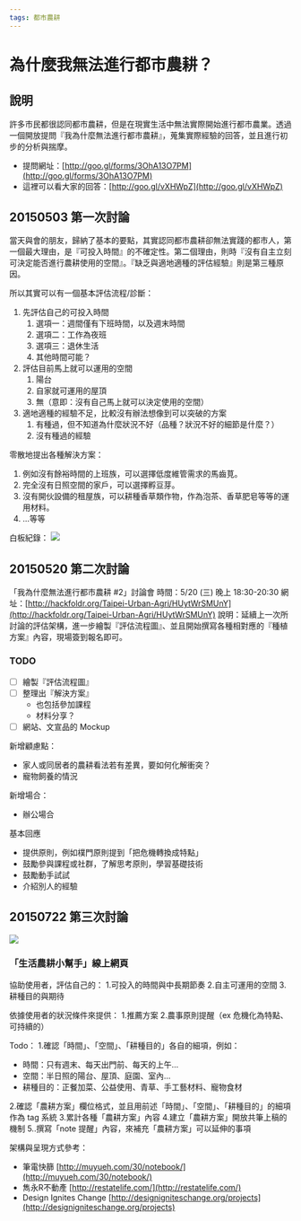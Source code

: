```yaml
---
tags: 都市農耕
---
```


# 為什麼我無法進行都市農耕？

## 說明

許多市民都很認同都市農耕，但是在現實生活中無法實際開始進行都市農業。透過一個開放提問『我為什麼無法進行都市農耕』，蒐集實際經驗的回答，並且進行初步的分析與揣摩。
- 提問網址：[http://goo.gl/forms/3OhA13O7PM](http://goo.gl/forms/3OhA13O7PM)
- 這裡可以看大家的回答：[http://goo.gl/vXHWpZ](http://goo.gl/vXHWpZ)

## 20150503 第一次討論

當天與會的朋友，歸納了基本的要點，其實認同都市農耕卻無法實踐的都市人，第一個最大理由，是『可投入時間』的不確定性。第二個理由，則時『沒有自主立刻可決定能否進行農耕使用的空間』。『缺乏與適地適種的評估經驗』則是第三種原因。

所以其實可以有一個基本評估流程/診斷：
1.  先評估自己的可投入時間
    1.  選項一：週間僅有下班時間，以及週末時間
    2.  選項二：工作為夜班
    3.  選項三：退休生活
    4.  其他時間可能？
2.  評估目前馬上就可以運用的空間
    1.  陽台
    2.  自家就可運用的屋頂
    3.  無（意即：沒有自己馬上就可以決定使用的空間）
3.  適地適種的經驗不足，比較沒有辦法想像到可以突破的方案
    1.  有種過，但不知道為什麼狀況不好（品種？狀況不好的細節是什麼？）
    2.  沒有種過的經驗

零散地提出各種解決方案：
1.  例如沒有餘裕時間的上班族，可以選擇低度維管需求的馬齒莧。
2.  完全沒有日照空間的家戶，可以選擇孵豆芽。
3.  沒有開伙設備的租屋族，可以耕種香草類作物，作為泡茶、香草肥皂等等的運用材料。
4.  ...等等

白板紀錄：
![](https://g0vhackmd.blob.core.windows.net/g0v-hackmd-images/upload_d6596ec053d30039ed8e23a15e812c2a)


## 20150520 第二次討論

「我為什麼無法進行都市農耕 #2」討論會
時間：5/20 (三) 晚上 18:30-20:30
網址：[http://hackfoldr.org/Taipei-Urban-Agri/HUytWrSMUnY](http://hackfoldr.org/Taipei-Urban-Agri/HUytWrSMUnY)
說明：延續上一次所討論的評估架構，進一步繪製『評估流程圖』、並且開始撰寫各種相對應的『種植方案』內容，現場簽到報名即可。

### TODO

- [ ] 繪製『評估流程圖』
- [ ] 整理出『解決方案』
    - 也包括參加課程
    - 材料分享？
- [ ] 網站、文宣品的 Mockup

新增顧慮點：
- 家人或同居者的農耕看法若有差異，要如何化解衝突？
- 寵物飼養的情況

新增場合：
- 辦公場合

基本回應
- 提供原則，例如樸門原則提到「把危機轉換成特點」
- 鼓勵參與課程或社群，了解思考原則，學習基礎技術
- 鼓勵動手試試
- 介紹別人的經驗

## 20150722 第三次討論

![](https://g0vhackmd.blob.core.windows.net/g0v-hackmd-images/upload_637d36aa865b4e3cbf8339e245060277)

### 「生活農耕小幫手」線上網頁


協助使用者，評估自己的：
1.可投入的時間與中長期節奏
2.自主可運用的空間
3.耕種目的與期待

依據使用者的狀況條件來提供：
1.推薦方案
2.農事原則提醒（ex 危機化為特點、可持續的）

Todo：
1.確認「時間」、「空間」、「耕種目的」各自的細項，例如：
- 時間：只有週末、每天出門前、每天的上午...
- 空間：半日照的陽台、屋頂、庭園、室內...
- 耕種目的：正餐加菜、公益使用、青草、手工藝材料、寵物食材

2.確認「農耕方案」欄位格式，並且用前述「時間」、「空間」、「耕種目的」的細項作為 tag 系統
3.累計各種「農耕方案」內容
4.建立「農耕方案」開放共筆上稿的機制
5..撰寫「note 提醒」內容，來補充「農耕方案」可以延伸的事項

架構與呈現方式參考：
- 筆電快篩 [http://muyueh.com/30/notebook/](http://muyueh.com/30/notebook/)
- 雋永R不動產 [http://restatelife.com/](http://restatelife.com/)
- Design Ignites Change [http://designigniteschange.org/projects](http://designigniteschange.org/projects)



